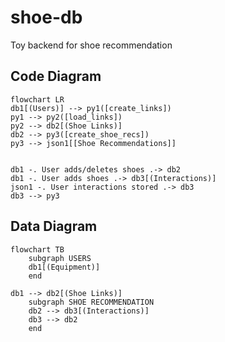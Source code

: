 # shoe-db
Toy backend for shoe recommendation


## Code Diagram  
```mermaid
flowchart LR
db1[(Users)] --> py1([create_links])
py1 --> py2([load_links])
py2 --> db2[(Shoe Links)]
db2 --> py3([create_shoe_recs])
py3 --> json1[[Shoe Recommendations]]


db1 -. User adds/deletes shoes .-> db2
db1 -. User adds shoes .-> db3[(Interactions)]
json1 -. User interactions stored .-> db3
db3 --> py3
```

## Data Diagram
``` mermaid
flowchart TB
    subgraph USERS
    db1[(Equipment)]
    end

db1 --> db2[(Shoe Links)]
    subgraph SHOE RECOMMENDATION
    db2 --> db3[(Interactions)]
    db3 --> db2
    end
```